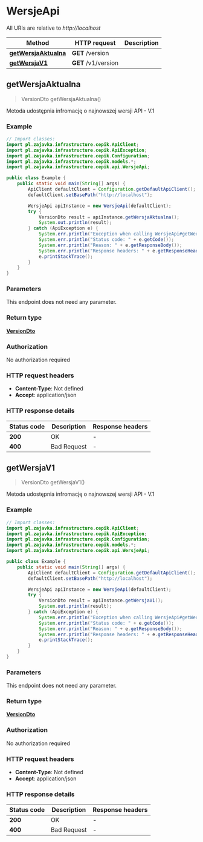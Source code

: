 # WersjeApi

All URIs are relative to *http://localhost*

| Method | HTTP request | Description |
|------------- | ------------- | -------------|
| [**getWersjaAktualna**](WersjeApi.md#getWersjaAktualna) | **GET** /version |  |
| [**getWersjaV1**](WersjeApi.md#getWersjaV1) | **GET** /v1/version |  |



## getWersjaAktualna

> VersionDto getWersjaAktualna()



Metoda udostępnia infromację o najnowszej wersji API - V.1

### Example

```java
// Import classes:
import pl.zajavka.infrastructure.cepik.ApiClient;
import pl.zajavka.infrastructure.cepik.ApiException;
import pl.zajavka.infrastructure.cepik.Configuration;
import pl.zajavka.infrastructure.cepik.models.*;
import pl.zajavka.infrastructure.cepik.api.WersjeApi;

public class Example {
    public static void main(String[] args) {
        ApiClient defaultClient = Configuration.getDefaultApiClient();
        defaultClient.setBasePath("http://localhost");

        WersjeApi apiInstance = new WersjeApi(defaultClient);
        try {
            VersionDto result = apiInstance.getWersjaAktualna();
            System.out.println(result);
        } catch (ApiException e) {
            System.err.println("Exception when calling WersjeApi#getWersjaAktualna");
            System.err.println("Status code: " + e.getCode());
            System.err.println("Reason: " + e.getResponseBody());
            System.err.println("Response headers: " + e.getResponseHeaders());
            e.printStackTrace();
        }
    }
}
```

### Parameters

This endpoint does not need any parameter.

### Return type

[**VersionDto**](VersionDto.md)

### Authorization

No authorization required

### HTTP request headers

- **Content-Type**: Not defined
- **Accept**: application/json


### HTTP response details
| Status code | Description | Response headers |
|-------------|-------------|------------------|
| **200** | OK |  -  |
| **400** | Bad Request |  -  |


## getWersjaV1

> VersionDto getWersjaV1()



Metoda udostępnia infromację o najnowszej wersji API - V.1

### Example

```java
// Import classes:
import pl.zajavka.infrastructure.cepik.ApiClient;
import pl.zajavka.infrastructure.cepik.ApiException;
import pl.zajavka.infrastructure.cepik.Configuration;
import pl.zajavka.infrastructure.cepik.models.*;
import pl.zajavka.infrastructure.cepik.api.WersjeApi;

public class Example {
    public static void main(String[] args) {
        ApiClient defaultClient = Configuration.getDefaultApiClient();
        defaultClient.setBasePath("http://localhost");

        WersjeApi apiInstance = new WersjeApi(defaultClient);
        try {
            VersionDto result = apiInstance.getWersjaV1();
            System.out.println(result);
        } catch (ApiException e) {
            System.err.println("Exception when calling WersjeApi#getWersjaV1");
            System.err.println("Status code: " + e.getCode());
            System.err.println("Reason: " + e.getResponseBody());
            System.err.println("Response headers: " + e.getResponseHeaders());
            e.printStackTrace();
        }
    }
}
```

### Parameters

This endpoint does not need any parameter.

### Return type

[**VersionDto**](VersionDto.md)

### Authorization

No authorization required

### HTTP request headers

- **Content-Type**: Not defined
- **Accept**: application/json


### HTTP response details
| Status code | Description | Response headers |
|-------------|-------------|------------------|
| **200** | OK |  -  |
| **400** | Bad Request |  -  |

